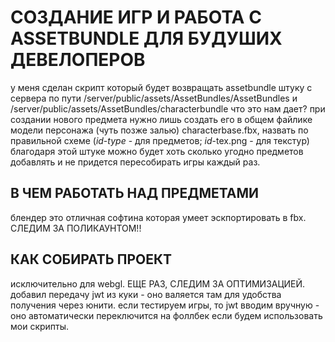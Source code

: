 # СОЗДАНИЕ ИГР И РАБОТА С ASSETBUNDLE ДЛЯ БУДУШИХ ДЕВЕЛОПЕРОВ
у меня сделан скрипт который будет возвращать assetbundle штуку с сервера по пути /server/public/assets/AssetBundles/AssetBundles и /server/public/assets/AssetBundles/characterbundle
что это нам дает? при создании нового предмета нужно лишь создать его в общем файлике модели персонажа (чуть позже залью) characterbase.fbx, назвать по правильной схеме (*id*-*type* - для предметов; *id*-tex.png - для текстур)
благодаря этой штуке можно будет хоть сколько угодно предметов добавлять и не придется пересобирать игры каждый раз.

## В ЧЕМ РАБОТАТЬ НАД ПРЕДМЕТАМИ
блендер это отличная софтина которая умеет эскпортировать в fbx. СЛЕДИМ ЗА ПОЛИКАУНТОМ!! 

## КАК СОБИРАТЬ ПРОЕКТ
исключительно для webgl. ЕЩЕ РАЗ, СЛЕДИМ ЗА ОПТИМИЗАЦИЕЙ. добавил передачу jwt из куки - оно валяется там для удобства получения через юнити. если тестируем игры, то jwt вводим вручную - оно автоматически переключится на фоллбек если будем использовать мои скрипты.
